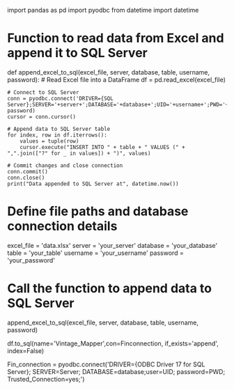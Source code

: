 import pandas as pd
import pyodbc
from datetime import datetime

# Function to read data from Excel and append it to SQL Server
def append_excel_to_sql(excel_file, server, database, table, username, password):
    # Read Excel file into a DataFrame
    df = pd.read_excel(excel_file)
    
    # Connect to SQL Server
    conn = pyodbc.connect('DRIVER={SQL Server};SERVER='+server+';DATABASE='+database+';UID='+username+';PWD='+ password)
    cursor = conn.cursor()
    
    # Append data to SQL Server table
    for index, row in df.iterrows():
        values = tuple(row)
        cursor.execute("INSERT INTO " + table + " VALUES (" + ",".join(["?" for _ in values]) + ")", values)
    
    # Commit changes and close connection
    conn.commit()
    conn.close()
    print("Data appended to SQL Server at", datetime.now())

# Define file paths and database connection details
excel_file = 'data.xlsx'
server = 'your_server'
database = 'your_database'
table = 'your_table'
username = 'your_username'
password = 'your_password'

# Call the function to append data to SQL Server
append_excel_to_sql(excel_file, server, database, table, username, password)


df.to_sql(name='Vintage_Mapper',con=Finconnection, if_exists='append', index=False)

Fin_connection = pyodbc.connect('DRIVER={ODBC Driver 17 for SQL Server}; SERVER=Server; DATABASE=database;user=UID; password=PWD; Trusted_Connection=yes;')



